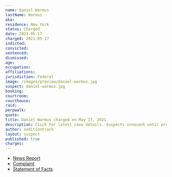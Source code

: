 ```yaml
---
name: Daniel Warmus
lastName: Warmus
aka:
residence: New York
status: Charged
date: 2021-05-17
charged: 2021-05-17
indicted:
convicted: 
sentenced: 
dismissed: 
age:
occupation:
affiliations:
jurisdiction: Federal
image: /images/preview/daniel-warmus.jpg
suspect: daniel-warmus.jpg
booking:
courtroom:
courthouse:
raid:
perpwalk:
quote:
title: Daniel Warmus charged on May 17, 2021
description: Click for latest case details. Suspects innocent until proven guilty.
author: seditiontrack
layout: suspect
published: true
charges:
---
```

- [News Report](https://www.wivb.com/news/fbi-arrests-alden-man-for-alleged-participation-in-jan-6-capitol-attack/)
- [Complaint](https://www.justice.gov/opa/case-multi-defendant/file/1395081/download)
- [Statement of Facts](https://www.justice.gov/opa/case-multi-defendant/file/1395086/download)
